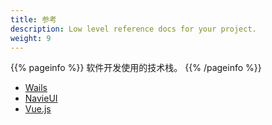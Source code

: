 ```yaml
---
title: 参考
description: Low level reference docs for your project.
weight: 9
---
```


{{% pageinfo %}}
软件开发使用的技术栈。
{{% /pageinfo %}}

* [Wails](https://wails.io/) 
* [NavieUI](https://www.naiveui.com/)
* [Vue.js](https://cn.vuejs.org/)


 

